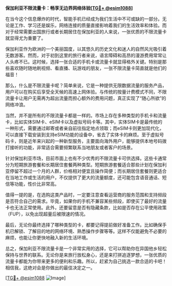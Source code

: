 **保加利亚不限流量卡：畅享无边界网络体验[[TG💪+ @esim1088](https://t.me/s/esim1088)]**

在当今这个信息爆炸的时代，智能手机已经成为我们生活中不可或缺的一部分。无论是工作、学习还是娱乐，网络连接的质量直接影响着我们的生活效率和体验。而对于经常需要出国旅行或者长期居住在保加利亚的人来说，一张优质的不限流量卡就显得尤为重要了。

保加利亚作为欧洲的一个美丽国度，以其悠久的历史文化和迷人的自然风光吸引着无数游客。然而，对于初到这里的旅行者来说，语言障碍和高昂的漫游费用常常让人头疼不已。这时候，选择一张合适的手机卡或流量卡就显得格外关键。特别是那些喜欢随时随地刷视频、看直播、玩游戏的朋友，一张不限流量卡简直就是他们的福音！

那么，什么是不限流量卡呢？简单来说，它是一种提供无限数据流量的服务产品，用户可以在购买后享受全天候的高速上网体验。与传统的按量计费模式不同，不限流量卡让用户无需再为超出流量而担心额外的费用问题，真正实现了“随心所欲”的网络冲浪。

当然，并不是所有的不限流量卡都是一样的。市场上存在多种类型的手机卡和流量卡，比如实体SIM卡、eSIM卡以及虚拟号码卡等。其中，实体SIM卡是最传统的一种形式，需要通过邮寄或者亲自前往指定地点领取；而eSIM卡则更加现代化，可以直接下载安装到支持eSIM功能的设备中，省去了实体卡的麻烦。至于虚拟号码卡，则是近年来兴起的一种新型服务，主要面向海外用户，能够提供本地号码拨打接听的功能，非常适合需要频繁联系当地朋友或者客户的场景。

针对保加利亚市场，目前市面上也有不少优秀的不限流量卡可供选择。这些卡通常分为短期旅游套餐和长期居住套餐两种类型。短期旅游套餐适合那些计划在保加利亚停留不超过一个月的人群，价格相对便宜且操作简便；而长期居住套餐则更适合在当地工作或生活的用户，不仅提供了更大的流量额度，还可能包含语音通话、短信等功能，性价比非常高。

值得一提的是，在选购这类产品时，一定要注意查看运营商的服务范围和支持频段是否符合自己的需求。毕竟，如果你的手机不兼容某些频段，即使买了最好的流量卡也无法正常使用。此外，还要留意是否有隐藏条款，比如是否存在公平使用政策（FUP），以免出现超量后被限速的情况。

最后，无论你最终选择了哪种类型的卡，都要记得提前做好准备工作。比如确保手机已解锁、了解目的地的网络环境、熟悉操作步骤等等。这样不仅能避免不必要的麻烦，也能让你更快地融入新的生活环境。

总之，保加利亚不限流量卡是一个非常实用的选择，它可以帮助你在异国他乡轻松保持与世界的联系。无论你是来旅行放松身心，还是来打拼追逐梦想，一张优质的流量卡都能为你带来更多的便利和乐趣。所以，赶紧为自己挑选一款合适的卡吧！相信我，这绝对会是你做出的最佳决定之一。

[[TG💪+ @esim1088](https://t.me/s/esim1088) ![Image](https://i.postimg.cc/4NQfJmqS/Snipaste-2025-05-13-00-14-12.png)]